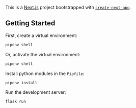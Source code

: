 This is a [Next.js](https://nextjs.org) project bootstrapped with [`create-next-app`](https://nextjs.org/docs/app/api-reference/cli/create-next-app).

## Getting Started

First, create a virtual environment:

```bash
pipenv shell
```

Or, activate the virtual environment:

```bash
pipenv shell
```

Install python modules in the `Pipfile`:

```bash
pipenv install
```

Run the development server:

```bash
flask run
```
